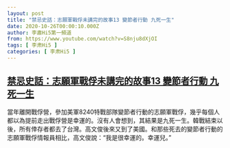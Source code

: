 ```yaml
---
layout: post
title: "禁忌史話：志願軍戰俘未講完的故事13 變節者行動 九死一生"
date: 2020-10-26T00:00:10.000Z
author: 李肅Hi5第一頻道
from: https://www.youtube.com/watch?v=S8nju8dXjOI
tags: [ 李肃Hi5 ]
categories: [ 李肃Hi5 ]
---
```

<!--1603670410000-->
[禁忌史話：志願軍戰俘未講完的故事13 變節者行動 九死一生](https://www.youtube.com/watch?v=S8nju8dXjOI)
------

<div>
當年離開戰俘營，參加美軍8240特戰部隊變節者行動的志願軍戰俘，幾乎每個人都以為提前走出戰俘營是幸運的。沒有人會想到，其結果是九死一生。韓戰結束以後，所有倖存者都去了台灣。高文俊後來又到了美國。和那些死去的變節者行動的志願軍戰俘情報員相比，高文俊說：“我是很幸運的。幸運兒。”
</div>
